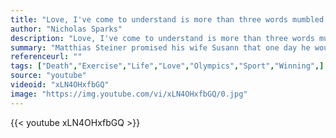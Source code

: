 ```yaml
---
title: "Love, I've come to understand is more than three words mumbled before bedtime."
author: "Nicholas Sparks"
description: "Love, I've come to understand is more than three words mumbled before bedtime. - Nicholas Sparks quotes from GetInspired365.com"
summary: "Matthias Steiner promised his wife Susann that one day he would win a gold medal in the Olympics. Just a year before the competition of the 2008 Olympics, his wife tragically died in a car accident. This is the video of his last attempt to win the gold medal that he had promised her."
referenceurl: ""
tags: ["Death","Exercise","Life","Love","Olympics","Sport","Winning",]
source: "youtube"
videoid: "xLN4OHxfbGQ"
image: "https://img.youtube.com/vi/xLN4OHxfbGQ/0.jpg"
---
```


{{< youtube xLN4OHxfbGQ >}}
